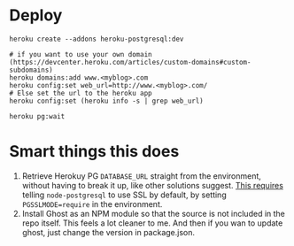 # Deploy

```
heroku create --addons heroku-postgresql:dev

# if you want to use your own domain (https://devcenter.heroku.com/articles/custom-domains#custom-subdomains)
heroku domains:add www.<myblog>.com
heroku config:set web_url=http://www.<myblog>.com/
# Else set the url to the heroku app
heroku config:set (heroku info -s | grep web_url)

heroku pg:wait
```


# Smart things this does
1. Retrieve Herokuy PG `DATABASE_URL` straight from the environment, without
   having to break it up, like other solutions suggest. [This requires](https://github.com/brianc/node-postgres/issues/575)
   telling `node-postgresql` to use SSL by default, by setting
   `PGSSLMODE=require` in the environment.
2. Install Ghost as an NPM module so that the source is not included in the
   repo itself. This feels a lot cleaner to me. And then if you wan to update
   ghost, just change the version in package.json.
